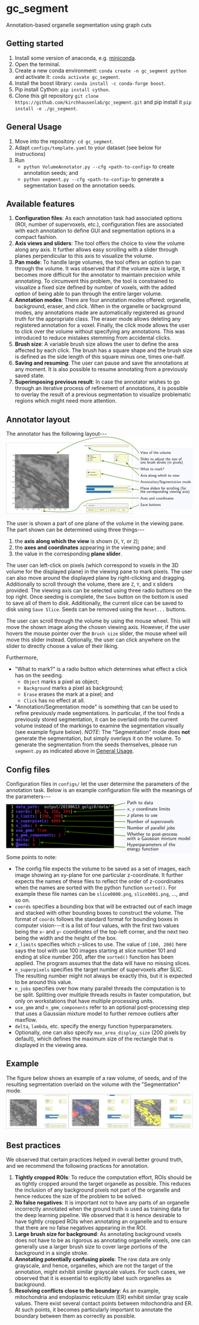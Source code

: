 # gc_segment
Annotation-based organelle segmentation using graph cuts

## Getting started

1. Install some version of anaconda, e.g. [miniconda](https://docs.conda.io/en/latest/miniconda.html).
1. Open the terminal.
1. Create a new conda environment: `conda create -n gc_segment python` and activate it: `conda activate gc_segment`.
1. Install the boost library: `conda install -c conda-forge boost`.
1. Pip install Cython: `pip install cython`.
1. Clone this git repository `git clone https://github.com/kirchhausenlab/gc_segment.git` and pip install it `pip install -e ./gc_segment`.

## General Usage
1. Move into the repository: `cd gc_segment`.
1. Adapt `configs/template.yaml` to your dataset (see below for instructions)
1. Run 
   - `python VolumeAnnotator.py --cfg <path-to-config>` to create annotation seeds; and 
   - `python segment.py --cfg <path-to-config>` to generate a segmentation based on the annotation seeds.

## Available features

1. **Configuration files**: As each annotation task had associated options (ROI, number of supervoxels, etc.), configuration files are associated with each annotation to define GUI and segmentation options in a compact fashion.
1. **Axis views and sliders**: The tool offers the choice to view the volume along any axis. It further allows easy scrolling with a slider through planes perpendicular to this axis to visualize the volume.
1. **Pan mode**: To handle large volumes, the tool offers an option to pan through the volume. It was observed that if the volume size is large, it becomes more difficult for the annotator to maintain precision while annotating. To circumvent this problem, the tool is constrained to visualize a fixed size defined by number of voxels, with the added option of being able to pan through the entire larger volume.
1. **Annotation modes**: There are four annotation modes offered: organelle, background, eraser, and click. When in the organelle or background modes, any annotations made are automatically registered as ground truth for the appropriate class. The eraser mode allows deleting any registered annotation for a voxel. Finally, the click mode allows the user to click over the volume without specifying any annotations. This was introduced to reduce mistakes stemming from accidental clicks. 
1. **Brush size**: A variable brush size allows the user to define the area affected by each click. The brush has a square shape and the brush size is defined as the side length of this square minus one, times one-half. 
1. **Saving and resuming**: The user can pause and save the annotations at any moment. It is also possible to resume annotating from a previously saved state. 
1. **Superimposing previous result**: In case the annotator wishes to go through an iterative process of refinement of annotations, it is possible to overlay the result of a previous segmentation to visualize problematic regions which might need more attention. 

## Annotator layout

The annotator has the following layout---
![Example screen](/gc_segment/objects.png)

The user is shown a part of one plane of the volume in the viewing pane. The part shown can be determined using three things---
1. the **axis along which the view** is shown (`X`, `Y`, or `Z`); 
1. the **axes and coordinates** appearing in the viewing pane; and
1. the value in the corresponding **plane slider**. 

The user can left-click on pixels (which correspond to voxels in the 3D volume for the displayed plane) in the viewing pane to mark pixels. The user can also move around the displayed plane by right-clicking and dragging. Additionally to scroll through the volume, there are `Z`, `Y`, and `X` sliders provided. The viewing axis can be selected using three radio buttons on the top right. Once seeding is complete, the `Save` button on the bottom is used to save all of them to disk. Additionally, the current slice can be saved to disk using `Save Slice`. Seeds can be removed using the `Reset...` buttons. 

The user can scroll through the volume by using the mouse wheel. This will move the shown image along the chosen viewing axis. However, if the user hovers the mouse pointer over the `Brush size` slider, the mouse wheel will move this slider instead. Optionally, the user can click anywhere on the slider to directly choose a value of their liking.

Furthermore,
* "What to mark?" is a radio button which determines what effect a click has on the seeding.
  - `Object` marks a pixel as object;
  - `Background` marks a pixel as background;
  - `Erase` erases the mark at a pixel; and
  - `Click` has no effect at all.
* "Annotation/Segmentation mode" is something that can be used to refine previously made segmentations. In particular, if the tool finds a previously stored segmentation, it can be overlaid onto the current volume instead of the markings to examine the segmentation visually (see example figure below). *NOTE*: The "Segmentation" mode does **not** generate the segmentation, but simply overlays it on the volume. To generate the segmentation from the seeds themselves, please run `segment.py` as indicated above in [General Usage](https://github.com/kirchhausenlab/gc_segment/edit/master/README.md#general-usage).


## Config files
Configuration files in `configs/` let the user determine the parameters of the annotation task. Below is an example configuration file with the meanings of the parameters---
![Example config file](/gc_segment/config.png)
Some points to note:
* The config file expects the volume to be saved as a set of images, each image showing an xy-plane for one particular z-coordinate. It further expects the names of these files to reflect the order of z-coordinates when the names are sorted with the python function `sorted()`. For example these file names can be `slice0000.png`, `slice0001.png`, ..., and so on.
* `coords` specifies a bounding box that will be extracted out of each image and stacked with other bounding boxes to construct the volume. The format of `coords` follows the standard format for bounding boxes in computer vision---it is a list of four values, with the first two values being the `x`- and `y`- coordinates of the top-left corner, and the next two being the width and the height of the box.
* `z_limits` specifies which `z`-slices to use. The value of `[100, 200]` here says the tool with use 100 images starting at slice number 101 and ending at slice number 200, after the `sorted()` function has been applied. The program assumes that the data will have no missing slices.
* `n_superpixels` specifies the target number of supervoxels after SLIC. The resulting number might not always be exactly this, but it is expected to be around this value.
* `n_jobs` specifies over how many parallel threads the computation is to be split. Splitting over multiple threads results in faster computation, but only on workstations that have multiple processing units.
* `use_gmm` and `n_gmm_components` refer to an optional post-processing step that uses a Gaussian mixture model to further remove outliers after maxflow.
* `delta`, `lambda`, etc. specify the energy function hyperparameters.
* Optionally, one can also specify `max_area_display_size` (200 pixels by default), which defines the maximum size of the rectangle that is displayed in the viewing area.

## Example 

The figure below shows an example of a raw volume, of seeds, and of the resulting segmentation overlaid on the volume with the "Segmentation" mode.
![Example steps](/gc_segment/modes.png)

## Best practices

We observed that certain practices helped in overall better ground truth, and we recommend the following practices for annotation.
1. **Tightly cropped ROIs**: To reduce the computation effort, ROIs should be as tightly cropped around the target organelle as possible. This reduces the inclusion of any background pixels not part of the organelle and hence reduces the size of the problem to be solved.
1. **No false negatives**: It is important not to have any parts of an organelle incorrectly annotated when the ground truth is used as training data for the deep learning pipeline. We observed that it is hence desirable to have tightly cropped ROIs when annotating an organelle and to ensure that there are no false negatives appearing in the ROI. 
1. **Large brush size for background**: As annotating background voxels does not have to be as rigorous as annotating organelle voxels, one can generally use a larger brush size to cover large portions of the background in a single stroke. 
1. **Annotating potentially confusing pixels**: The raw data are only grayscale, and hence, organelles, which are not the target of the annotation, might exhibit similar grayscale values. For such cases, we observed that it is essential to explicitly label such organelles as background.
1. **Resolving conflicts close to the boundary**: As an example, mitochondria and endoplasmic reticulum (ER) exhibit similar gray scale values. There exist several contact points between mitochondria and ER. At such points, it becomes particularly important to annotate the boundary between them as correctly as possible.  
